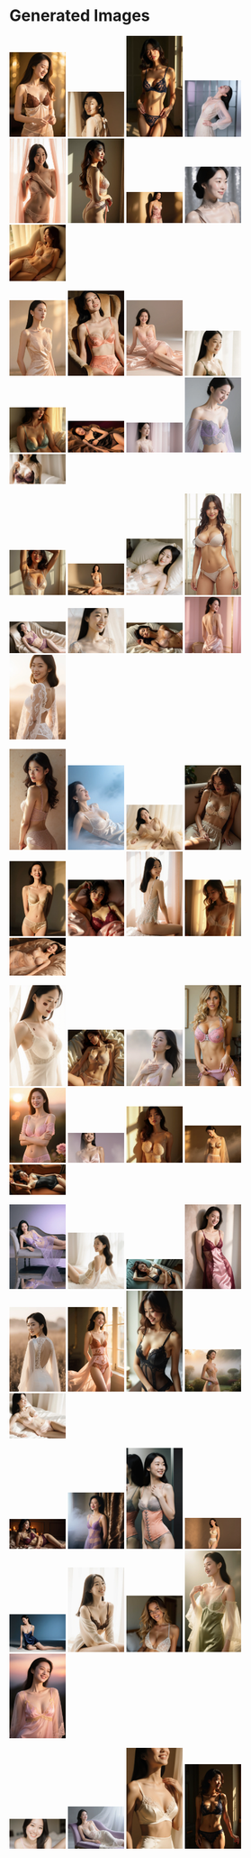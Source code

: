 # Generated Images



<img src="2025_09_22_01.webp" width="100"/> <img src="2025_09_22_02.webp" width="100"/> <img src="2025_09_22_03.webp" width="100"/> <img src="2025_09_22_04.webp" width="100"/> <img src="2025_09_22_05.webp" width="100"/> <img src="2025_09_22_06.webp" width="100"/> <img src="2025_09_22_07.webp" width="100"/> <img src="2025_09_22_08.webp" width="100"/> <img src="2025_09_22_09.webp" width="100"/>

<img src="2025_09_22_10.webp" width="100"/> <img src="2025_09_22_11.webp" width="100"/> <img src="2025_09_22_12.webp" width="100"/> <img src="2025_09_22_13.webp" width="100"/> <img src="2025_09_22_14.webp" width="100"/> <img src="2025_09_22_15.webp" width="100"/> <img src="2025_09_22_16.webp" width="100"/> <img src="2025_09_22_17.webp" width="100"/> <img src="2025_09_22_18.webp" width="100"/>

<img src="2025_09_22_19.webp" width="100"/> <img src="2025_09_22_20.webp" width="100"/> <img src="2025_09_22_21.webp" width="100"/> <img src="2025_09_22_22.webp" width="100"/> <img src="2025_09_22_23.webp" width="100"/> <img src="2025_09_22_24.webp" width="100"/> <img src="2025_09_22_25.webp" width="100"/> <img src="2025_09_22_26.webp" width="100"/> <img src="2025_09_22_27.webp" width="100"/>

<img src="2025_09_22_28.webp" width="100"/> <img src="2025_09_22_29.webp" width="100"/> <img src="2025_09_22_30.webp" width="100"/> <img src="2025_09_22_31.webp" width="100"/> <img src="2025_09_22_32.webp" width="100"/> <img src="2025_09_22_33.webp" width="100"/> <img src="2025_09_22_34.webp" width="100"/> <img src="2025_09_22_35.webp" width="100"/> <img src="2025_09_22_36.webp" width="100"/>

<img src="2025_09_22_37.webp" width="100"/> <img src="2025_09_22_38.webp" width="100"/> <img src="2025_09_22_39.webp" width="100"/> <img src="2025_09_22_40.webp" width="100"/> <img src="2025_09_22_41.webp" width="100"/> <img src="2025_09_22_42.webp" width="100"/> <img src="2025_09_22_43.webp" width="100"/> <img src="2025_09_22_44.webp" width="100"/> <img src="2025_09_22_45.webp" width="100"/>

<img src="2025_09_22_46.webp" width="100"/> <img src="2025_09_22_47.webp" width="100"/> <img src="2025_09_22_48.webp" width="100"/> <img src="2025_09_22_49.webp" width="100"/> <img src="2025_09_22_50.webp" width="100"/> <img src="2025_09_22_51.webp" width="100"/> <img src="2025_09_22_52.webp" width="100"/> <img src="2025_09_22_53.webp" width="100"/> <img src="2025_09_22_54.webp" width="100"/>

<img src="2025_09_22_55.webp" width="100"/> <img src="2025_09_22_56.webp" width="100"/> <img src="2025_09_22_57.webp" width="100"/> <img src="2025_09_22_58.webp" width="100"/> <img src="2025_09_22_59.webp" width="100"/> <img src="2025_09_22_60.webp" width="100"/> <img src="2025_09_22_61.webp" width="100"/> <img src="2025_09_22_62.webp" width="100"/> <img src="2025_09_22_63.webp" width="100"/>

<img src="2025_09_22_64.webp" width="100"/> <img src="2025_09_22_65.webp" width="100"/> <img src="2025_09_22_66.webp" width="100"/> <img src="2025_09_22_67.webp" width="100"/>
